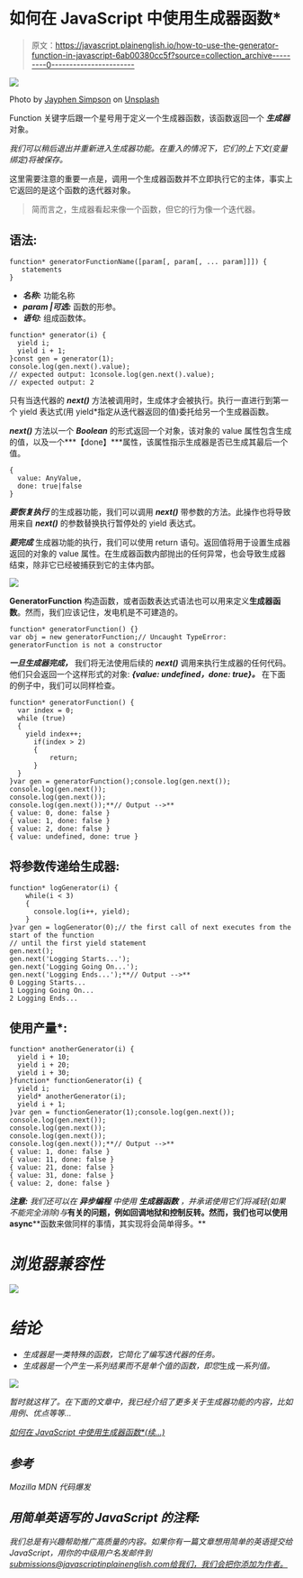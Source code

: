 # 如何在 JavaScript 中使用生成器函数*

> 原文：<https://javascript.plainenglish.io/how-to-use-the-generator-function-in-javascript-6ab00380cc5f?source=collection_archive---------0----------------------->

![](img/bf2dc896b84fdc50e0a18722f950aee8.png)

Photo by [Jayphen Simpson](https://unsplash.com/@jayphen?utm_source=unsplash&utm_medium=referral&utm_content=creditCopyText) on [Unsplash](https://unsplash.com/?utm_source=unsplash&utm_medium=referral&utm_content=creditCopyText)

Function 关键字后跟一个星号用于定义一个生成器函数，该函数返回一个 ***生成器*** 对象。

*我们可以稍后退出并重新进入生成器功能。在重入的情况下，它们的上下文(变量绑定)将被保存。*

这里需要注意的重要一点是，调用一个生成器函数并不立即执行它的主体，事实上它返回的是这个函数的迭代器对象。

> 简而言之，生成器看起来像一个函数，但它的行为像一个迭代器。

## 语法:

```
function* generatorFunctionName([param[, param[, ... param]]]) {
   statements
}
```

*   ***名称:*** 功能名称
*   ***param |可选:*** 函数的形参。
*   ***语句:*** 组成函数体。

```
function* generator(i) {
  yield i;
  yield i + 1;
}const gen = generator(1);
console.log(gen.next().value);
// expected output: 1console.log(gen.next().value);
// expected output: 2
```

只有当迭代器的 ***next()*** 方法被调用时，生成体才会被执行。执行一直进行到第一个 yield 表达式(用 yield*指定从迭代器返回的值)委托给另一个生成器函数。

***next()*** 方法以一个 ***Boolean*** 的形式返回一个对象，该对象的 value 属性包含生成的值，以及一个***【done】***属性，该属性指示生成器是否已生成其最后一个值。

```
{ 
  value: AnyValue,
  done: true|false
}
```

***要恢复执行*** 的生成器功能，我们可以调用 ***next()*** 带参数的方法。此操作也将导致用来自 ***next()*** 的参数替换执行暂停处的 yield 表达式。

***要完成*** 生成器功能的执行，我们可以使用 return 语句。返回值将用于设置生成器返回的对象的 value 属性。在生成器函数内部抛出的任何异常，也会导致生成器结束，除非它已经被捕获到它的主体内部。

![](img/9575564fd5a16698f48f83ef3996e70f.png)

**GeneratorFunction** 构造函数，或者函数表达式语法也可以用来定义**生成器函数**。然而，我们应该记住，发电机是不可建造的。

```
function* generatorFunction() {}
var obj = new generatorFunction;// Uncaught TypeError: generatorFunction is not a constructor
```

***一旦生成器完成，*** 我们将无法使用后续的 ***next()*** 调用来执行生成器的任何代码。他们只会返回一个这样形式的对象: ***{value: undefined，done: true}。*** 在下面的例子中，我们可以同样检查。

```
function* generatorFunction() {
  var index = 0;
  while (true)
  {
    yield index++;
      if(index > 2)
      {
          return;
      }
  }
}var gen = generatorFunction();console.log(gen.next()); 
console.log(gen.next()); 
console.log(gen.next()); 
console.log(gen.next());**// Output -->**
{ value: 0, done: false }
{ value: 1, done: false }
{ value: 2, done: false }
{ value: undefined, done: true }
```

## 将参数传递给生成器:

```
function* logGenerator(i) {
    while(i < 3)
    {
      console.log(i++, yield);  
    }
}var gen = logGenerator(0);// the first call of next executes from the start of the function
// until the first yield statement
gen.next();            
gen.next('Logging Starts...');   
gen.next('Logging Going On...'); 
gen.next('Logging Ends...');**// Output -->**
0 Logging Starts...
1 Logging Going On...
2 Logging Ends...
```

## 使用产量*:

```
function* anotherGenerator(i) {
  yield i + 10;
  yield i + 20;
  yield i + 30;
}function* functionGenerator(i) {
  yield i;
  yield* anotherGenerator(i);
  yield i + 1;
}var gen = functionGenerator(1);console.log(gen.next()); 
console.log(gen.next()); 
console.log(gen.next()); 
console.log(gen.next()); 
console.log(gen.next());**// Output -->**
{ value: 1, done: false }
{ value: 11, done: false }
{ value: 21, done: false }
{ value: 31, done: false }
{ value: 2, done: false }
```

***注意:*** *我们还可以在* ***异步编程*** *中使用* ***生成器函数*** *，并承诺使用它们将减轻(如果不能完全消除)与***有关的问题，例如回调地狱和控制反转。然而，我们也可以使用****async****函数来做同样的事情，其实现将会简单得多。**

# *浏览器兼容性*

*![](img/9d6915d770711e2f363cbf688688153a.png)*

# *结论*

*   *生成器是一类特殊的函数，它简化了编写迭代器的任务。*
*   *生成器是一个产生一系列结果而不是单个值的函数，即您*生成*一系列值。*

*![](img/a8bb6af1fe0b5ec210728a8283dd91d6.png)*

*暂时就这样了。在下面的文章中，我已经介绍了更多关于生成器功能的内容，比如用例、优点等等…*

*[如何在 JavaScript 中使用生成器函数*(续…)](https://medium.com/javascript-in-plain-english/how-to-use-the-generator-function-in-javascript-continued-aada07d220c7)*

## *参考*

*Mozilla MDN
代码爆发*

## ***用简单英语写的 JavaScript 的注释:***

*我们总是有兴趣帮助推广高质量的内容。如果你有一篇文章想用简单的英语提交给 JavaScript，用你的中级用户名发邮件到 submissions@javascriptinplainenglish.com[给我们，我们会把你添加为作者。](mailto:submissions@javascriptinplainenglish.com)*